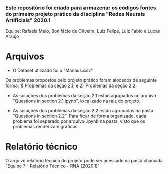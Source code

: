 ### Este repositório foi criado para armazenar os códigos fontes do primeiro projeto prático da disciplina "Redes Neurais Artificiais" 2020.1

Equipe: Rafaela Melo, Bonifácio de Oliveira, Luiz Felipe, Luiz Fabio e Lucas Araújo

# Arquivos

- O Dataset utilizado foi o "Manaus.csv"

Os problemas propostos pelo projeto prático foram alocados da seguinte forma: 1) Problemas da seção 2.1; e 2) Problemas da seção 2.2.

- As soluções dos problemas da seção 2.1 estão agrupados no arquivo "Questions in section 2.1.ipynb", localizado na raiz do projeto.

- As soluções dos problemas da seção 2.2 estão agrupados na pasta "Questions in section 2.2". Para ficar de forma organizado, cada problema foi separado por arquivo .ipynb na pasta, visto que os problemas renderizam gráficos.

# Relatório técnico

O arquivo  relatório técnico do projeto pode ser acessado na pasta chamada "Equipe 7 - Relatório Técnico - RNA (2020.1)"
